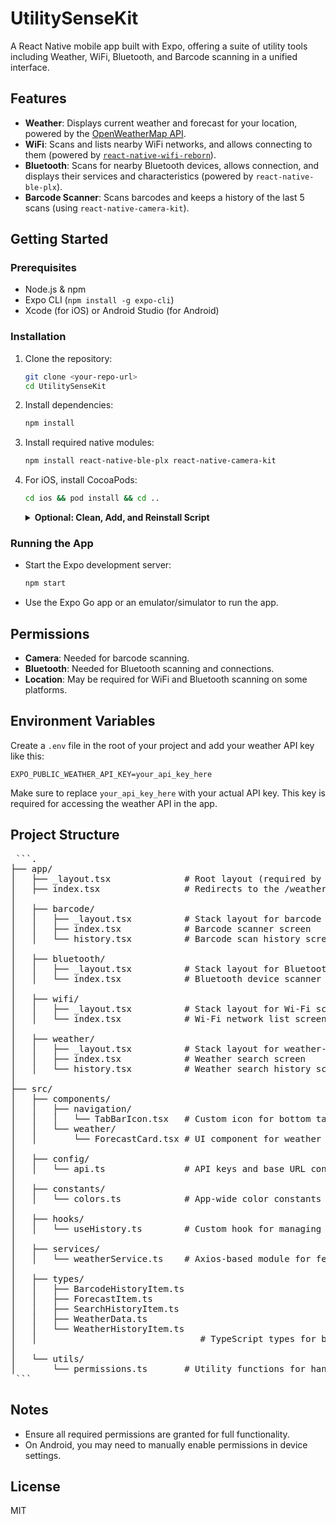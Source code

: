 # UtilitySenseKit

A React Native mobile app built with Expo, offering a suite of utility tools including Weather, WiFi, Bluetooth, and Barcode scanning in a unified interface.

## Features

- **Weather**: Displays current weather and forecast for your location, powered by the [OpenWeatherMap API](https://openweathermap.org/api).
- **WiFi**: Scans and lists nearby WiFi networks, and allows connecting to them (powered by [`react-native-wifi-reborn`](https://github.com/JuanSeBestia/react-native-wifi-reborn)).
- **Bluetooth**: Scans for nearby Bluetooth devices, allows connection, and displays their services and characteristics (powered by `react-native-ble-plx`).
- **Barcode Scanner**: Scans barcodes and keeps a history of the last 5 scans (using `react-native-camera-kit`).

## Getting Started

### Prerequisites
- Node.js & npm
- Expo CLI (`npm install -g expo-cli`)
- Xcode (for iOS) or Android Studio (for Android)

### Installation
1. Clone the repository:
    ```sh
    git clone <your-repo-url>
    cd UtilitySenseKit
    ```
2. Install dependencies:
    ```sh
    npm install
    ```
3. Install required native modules:
    ```sh
    npm install react-native-ble-plx react-native-camera-kit
    ```
4. For iOS, install CocoaPods:
    ```sh
    cd ios && pod install && cd ..
    ```
    <details>
        <summary><strong>Optional: Clean, Add, and Reinstall Script</strong></summary>

    This project includes a script, `clean_add_reinstall.sh`, to automate cleanup and reinstallation steps for a fresh setup.

    #### How to Run

    ```sh
    ./clean_add_reinstall.sh
    ```

    If needed, make it executable:

    ```sh
    chmod +x clean_add_reinstall.sh
    ```

    #### What the Script Does

    - Cleans up previous installations and related files.
    - Installs required dependencies.
    - Reinstalls the main application or package.

    This script is helpful for resetting your environment or troubleshooting installation issues.
    </details>
### Running the App
- Start the Expo development server:
  ```sh
  npm start
  ```
- Use the Expo Go app or an emulator/simulator to run the app.

## Permissions
- **Camera**: Needed for barcode scanning.
- **Bluetooth**: Needed for Bluetooth scanning and connections.
- **Location**: May be required for WiFi and Bluetooth scanning on some platforms.

## Environment Variables
Create a `.env` file in the root of your project and add your weather API key like this:
```.env
EXPO_PUBLIC_WEATHER_API_KEY=your_api_key_here
```
Make sure to replace `your_api_key_here` with your actual API key.
This key is required for accessing the weather API in the app.

## Project Structure
<pre> ```.
├── app/
│   ├── _layout.tsx              # Root layout (required by Expo Router)
│   ├── index.tsx                # Redirects to the /weather screen by default
│
│   ├── barcode/
│   │   ├── _layout.tsx          # Stack layout for barcode screens
│   │   ├── index.tsx            # Barcode scanner screen
│   │   └── history.tsx          # Barcode scan history screen
│
│   ├── bluetooth/
│   │   ├── _layout.tsx          # Stack layout for Bluetooth-related screens
│   │   └── index.tsx            # Bluetooth device scanner screen
│
│   ├── wifi/
│   │   ├── _layout.tsx          # Stack layout for Wi-Fi screens
│   │   └── index.tsx            # Wi-Fi network list screen
│
│   ├── weather/
│   │   ├── _layout.tsx          # Stack layout for weather-related screens
│   │   ├── index.tsx            # Weather search screen
│   │   └── history.tsx          # Weather search history screen
│
├── src/
│   ├── components/
│   │   ├── navigation/
│   │   │   └── TabBarIcon.tsx   # Custom icon for bottom tab bar
│   │   └── weather/
│   │       └── ForecastCard.tsx # UI component for weather forecast display
│
│   ├── config/
│   │   └── api.ts               # API keys and base URL configuration
│
│   ├── constants/
│   │   └── colors.ts            # App-wide color constants
│
│   ├── hooks/
│   │   └── useHistory.ts        # Custom hook for managing barcode and weather history (uses AsyncStorage)
│
│   ├── services/
│   │   └── weatherService.ts    # Axios-based module for fetching weather data
│
│   ├── types/
│   │   ├── BarcodeHistoryItem.ts
│   │   ├── ForecastItem.ts
│   │   ├── SearchHistoryItem.ts
│   │   ├── WeatherData.ts
│   │   └── WeatherHistoryItem.ts
│   │                               # TypeScript types for better structure and IntelliSense
│
│   └── utils/
│       └── permissions.ts       # Utility functions for handling platform permissions
 ``` </pre>

## Notes
- Ensure all required permissions are granted for full functionality.
- On Android, you may need to manually enable permissions in device settings.

## License
MIT
